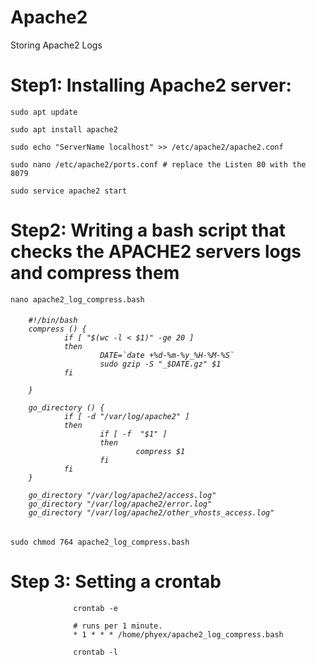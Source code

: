 # Apache2
Storing Apache2 Logs

# Step1: Installing Apache2 server:

  <p>
  
    sudo apt update

    sudo apt install apache2

    sudo echo "ServerName localhost" >> /etc/apache2/apache2.conf

    sudo nano /etc/apache2/ports.conf # replace the Listen 80 with the 8079

    sudo service apache2 start
   </p>

# Step2: Writing a bash script that checks the APACHE2 servers logs and compress them

<p>
  
    nano apache2_log_compress.bash
    
</p>

  <h6>
    
        #!/bin/bash
        compress () {
                if [ "$(wc -l < $1)" -ge 20 ]
                then
                        DATE=`date +%d-%m-%y_%H-%M-%S`
                        sudo gzip -S "_$DATE.gz" $1
                fi

        }

        go_directory () {
                if [ -d "/var/log/apache2" ]
                then
                        if [ -f  "$1" ]
                        then
                                compress $1
                        fi
                fi
        }

        go_directory "/var/log/apache2/access.log"
        go_directory "/var/log/apache2/error.log"
        go_directory "/var/log/apache2/other_vhosts_access.log"
  </h6>
                  
 <p>  
                  
    sudo chmod 764 apache2_log_compress.bash
                  
</p>            
                  
                  
# Step 3: Setting a crontab
                  
  <p> 
                  
                  crontab -e
                
                  # runs per 1 minute.
                  * 1 * * * /home/phyex/apache2_log_compress.bash 
                  
                  crontab -l 
                  
  </p>     
                  
                  
                  
                  
                  
